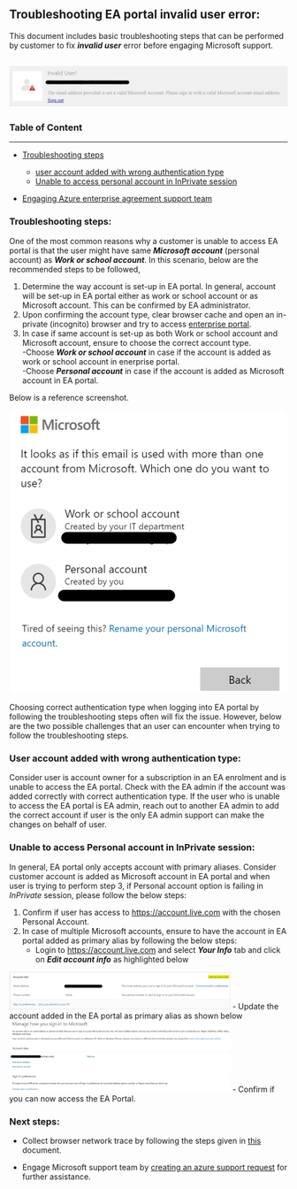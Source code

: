 ## Troubleshooting EA portal invalid user error:

This document includes basic troubleshooting steps that can be performed by customer to fix ***invalid user*** error before engaging Microsoft support.
<br>

![image](./images/image1.jpg)
---
### Table of Content

 --- 
- [Troubleshooting steps](#troubleshooting-steps)

	- [user account added with wrong authentication type](#user-account-added-with-wrong-authentication-type)
	- [Unable to access personal account in InPrivate session](#unable-to-access-personal-account-in-inprivate-session)
- [Engaging Azure enterprise agreement support team](#engaging-azure-enterprise-agreement-support-team) 

### Troubleshooting steps:

One of the most common reasons why a customer is unable to access EA portal is that the user might have same ***Microsoft account*** (personal account) as ***Work or school account***. In this scenario, below are the recommended steps to be followed,

1. Determine the way account is set-up in EA portal. In general, account will be set-up in EA portal either as work or school account or as Microsoft account. 	      This can be confirmed by EA administrator. 
2. Upon confirming the account type, clear browser cache and open an in-private (incognito) browser and try to access [enterprise portal](https://ea.azure.com/).
3. In case if same account is set-up as both Work or school account and Microsoft account, ensure to choose the correct account type. <br>
	-Choose ***Work or school account*** in case if the account is added as work or school account in enerprise portal.<br>
	-Choose ***Personal account*** in case if the account is added as Microsoft account in EA portal. 
	
Below is a reference screenshot.

<p align="center">
<img src="./images/image2.jpg" alt="image2" style="width:500px;" style="height:500px;"/>
</p>

Choosing correct authentication type when logging into EA portal by following the troubleshooting steps often will fix the issue. However, below are the two possible challenges that an user can encounter when trying to follow the troubleshooting steps. 

### User account added with wrong authentication type:

Consider user is account owner for a subscription in an EA enrolment and is unable to access the EA portal. Check with the EA admin if the account was added correctly with correct authentication type. If the user who is unable to access the EA portal is EA admin, reach out to another EA admin to add the correct account if user is the only EA admin support can make the changes on behalf of user.

### Unable to access Personal account in InPrivate session: 

In general, EA portal only accepts account with primary aliases. Consider customer account is added as Microsoft account in EA portal and when user is trying to perform step 3, if Personal account option is failing in *InPrivate* session, please follow the below steps:

1.	Confirm if user has access to https://account.live.com with the chosen Personal Account.
2.	In case of multiple Microsoft accounts, ensure to have the account in EA portal added as primary alias by following the below steps: <br>
	- Login to https://account.live.com  and select ***Your Info*** tab and click on ***Edit account info*** as highlighted below <br>
<img src="./images/image3.jpg" alt="image3" style="width:400px;" style="height:400px;"/>
	- Update the account added in the EA portal as primary alias as shown below

<img src="./images/image4.jpg" alt="image4" style="width:400px;" style="height:400px;"/>
	- Confirm if you can now access the EA Portal.

### Next steps: 
- Collect browser network trace by following the steps given in [this](https://nam02.safelinks.protection.outlook.com/?url=https%3A%2F%2Fdocs.microsoft.com%2Fen-us%2Fazure%2Fazure-portal%2Fcapture-browser-trace&data=04%7C01%7Cdkrishnaveni%40microsoftsupport.com%7C3b82329f6b9b4ae019f608da03672bd6%7Cb4c546a47dac46a6a7dded822a11efd3%7C0%7C0%7C637826038903625296%7CUnknown%7CTWFpbGZsb3d8eyJWIjoiMC4wLjAwMDAiLCJQIjoiV2luMzIiLCJBTiI6Ik1haWwiLCJXVCI6Mn0%3D%7C3000&sdata=QB1wwYhFZHKRFBE%2BEyfmNN6JTfw0uzYXcp1%2BV87GlSU%3D&reserved=0) document.

- Engage Microsoft support team by [creating an azure support request](https://docs.microsoft.com/en-us/azure/azure-portal/supportability/how-to-create-azure-support-request) for further assistance.
